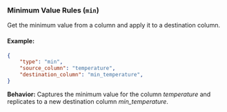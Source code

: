 ### Minimum Value Rules (`min`) <!-- TODO: what are all allowed keys for this rule? -->

Get the minimum value from a column and apply it to a destination column.

#### Example:
```json
{
    "type": "min",
    "source_column": "temperature",
    "destination_column": "min_temperature",
}
```
**Behavior:** Captures the minimum value for the column <i>temperature</i> and replicates to a new destination column <i>min_temperature</i>.